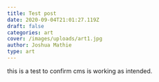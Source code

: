 ```yaml
---
title: Test post
date: 2020-09-04T21:01:27.119Z
draft: false
categories: art
cover: /images/uploads/art1.jpg
author: Joshua Mathie
type: art
---
```

this is a test to confirm cms is working as intended.